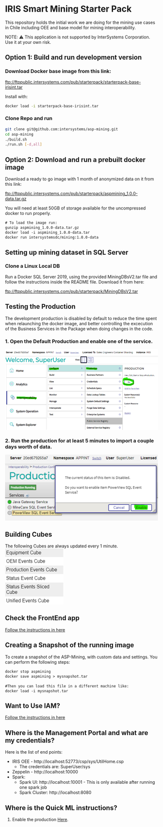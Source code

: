 # IRIS Smart Mining Starter Pack

This repository holds the initial work we are doing for the mining use cases in Chile including OEE and base model for mining interoperability.

NOTE: ⚠️ This application is not supported by InterSystems Corporation. Use it at your own risk.

## Option 1: Build and run development version

### Download Docker base image from this link:
ftp://ftppublic.intersystems.com/pub/starterpack/starterpack-base-irisint.tar


Install with:
```bash
docker load -i starterpack-base-irisint.tar
```
### Clone Repo and run
```bash
git clone git@github.com:intersystems/asp-mining.git
cd asp-mining
./build.sh
./run.sh [-d,all]
```

## Option 2: Download and run a prebuilt docker image
Download a ready to go image with 1 month of anonymized data on it from this link: 

ftp://ftppublic.intersystems.com/pub/starterpack/aspmining_1.0.0-data.tar.gz

You will need at least 50GB of storage available for the uncompressed docker to run properly.
```
# To load the image run:
gunzip aspmining_1.0.0-data.tar.gz
docker load -i aspmining_1.0.0-data.tar
docker run intersystemsdc/mining:1.0.0-data
```

## Setting up mining dataset in SQL Server

###  Clone a Linux Local DB
Run a Docker SQL Server 2019, using the provided MiningDBsV2.tar file and follow the instructions inside the README file. Download it from here:

ftp://ftppublic.intersystems.com/pub/starterpack/MiningDBsV2.tar

## Testing the Production
The development production is disabled by default to reduce the time spent when relaunching the docker image, and better controlling the excecution of the Business Services in the Package when doing changes in the code.

### 1. Open the Default Production and enable one of the service.
![](https://raw.githubusercontent.com/intersystems/IRIS-Smart-Mining-Starter-Pack/master/res/img/i1.png)
### 2. Run the production for at least 5 minutes to import a couple days worth of data.
![](https://raw.githubusercontent.com/intersystems/IRIS-Smart-Mining-Starter-Pack/master/res/img/i2.png)

## Building Cubes
The following Cubes are always updated every 1 minute.
![](https://raw.githubusercontent.com/intersystems/IRIS-Smart-Mining-Starter-Pack/master/res/img/i3.png)


## Check the FrontEnd app
[Follow the instructions in here](https://github.com/intersystems/asp-mining/tree/master/FrontEnd) 


## Creating a Snapshot of the running image
To create a snapshot of the ASP-Mining, with custom data and settings. You can perform the following steps:
```
docker stop aspmining
docker save aspmining > mysnapshot.tar

#Then you can load this file in a different machine like:
docker load -i mysnapshot.tar
```

## Want to Use IAM?
[Follow the instructions in here](https://github.com/intersystems/asp-mining/tree/master/Docs/iam) 

## Where is the Management Portal and what are my credentials?

Here is the list of end points:
* IRIS OEE - http://localhost:52773/csp/sys/UtilHome.csp
  * The credentials are: SuperUser/sys
* Zeppelin - http://localhost:10000
* Spark:
  * Spark UI: http://localhost:10001 - This is only available after running one spark job
  * Spark Cluster: http://localhost:8080

## Where is the Quick ML instructions?

1. Enable the production
[Here](QUICKML.md).
